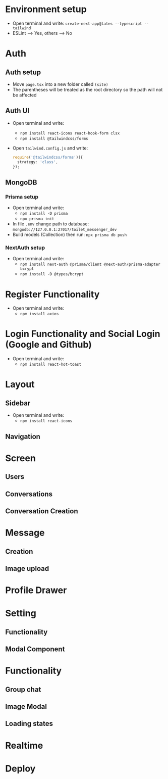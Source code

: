 # Environment setup

- Open terminal and write: `create-next-app@lates --typescript --tailwind`
- ESLint --> Yes, others --> No

# Auth

## Auth setup

- Move `page.tsx` into a new folder called `(site)`
- The parentheses will be treated as the root directory so the path will not be affected

## Auth UI

- Open terminal and write:

  - `npm install react-icons react-hook-form clsx`
  - `npm install @tailwindcss/forms`

- Open `tailwind.config.js` and write:
  ```typescript
  require('@tailwindcss/forms')({
    strategy: 'class',
  });
  ```

## MongoDB

### Prisma setup

- Open terminal and write:
  - `npm install -D prisma`
  - `npx prisma init`
- In file `.env` change path to database: `mongodb://127.0.0.1:27017/toilet_messenger_dev`
- Build models (Collection) then run: `npx prisma db push`

### NextAuth setup

- Open terminal and write:
  - `npm install next-auth @prisma/client @next-auth/prisma-adapter bcrypt`
  - `npm install -D @types/bcrypt`

# Register Functionality

- Open terminal and write:
  - `npm install axios`

# Login Functionality and Social Login (Google and Github)

- Open terminal and write:
  - `npm install react-hot-toast`

# Layout

## Sidebar

- Open terminal and write:
  - `npm install react-icons`

## Navigation

# Screen

## Users

## Conversations

## Conversation Creation

# Message

## Creation

## Image upload

# Profile Drawer

# Setting

## Functionality

## Modal Component

# Functionality

## Group chat

## Image Modal

## Loading states

# Realtime

# Deploy
